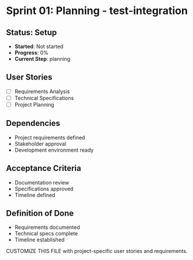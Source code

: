 # Sprint 01: Planning - test-integration

## Status: Setup
- **Started**: Not started
- **Progress**: 0%
- **Current Step**: planning

## User Stories
- [ ] Requirements Analysis
- [ ] Technical Specifications
- [ ] Project Planning

## Dependencies
- Project requirements defined
- Stakeholder approval
- Development environment ready

## Acceptance Criteria
- Documentation review
- Specifications approved
- Timeline defined

## Definition of Done
- Requirements documented
- Technical specs complete
- Timeline established

CUSTOMIZE THIS FILE with project-specific user stories and requirements.
